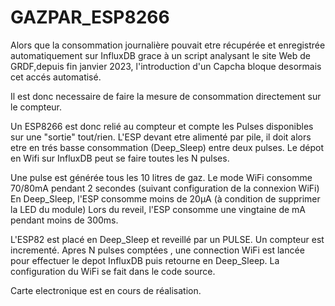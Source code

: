# GAZPAR_ESP8266

Alors que la consommation journalière pouvait etre récupérée et enregistrée automatiquement sur InfluxDB grace à un script analysant le site Web de GRDF,depuis fin janvier 2023, l'introduction d'un Capcha bloque desormais cet accés automatisé.

Il est donc necessaire de faire la mesure de consommation directement sur le compteur.

Un ESP8266 est donc relié au compteur et compte les Pulses disponibles sur une "sortie" tout/rien.
L'ESP devant etre alimenté par pile, il doit alors etre en trés basse consommation (Deep_Sleep) entre deux pulses.
Le dépot en Wifi sur InfluxDB peut se faire toutes les N pulses.

Une pulse est générée tous les 10 litres de gaz.
Le mode WiFi consomme 70/80mA pendant 2 secondes (suivant configuration de la connexion WiFi)
En Deep_Sleep, l'ESP consomme moins de 20µA (à condition de supprimer la LED du module)
Lors du reveil, l'ESP consomme une vingtaine de mA pendant moins de 300ms.

L'ESP82 est placé en Deep_Sleep et reveillé par un PULSE. Un compteur est incrementé. Apres N pulses comptées , une connection WiFi est lancée pour effectuer le depot InfluxDB puis retourne en Deep_Sleep.
La configuration du WiFi se fait dans le code source.

Carte electronique est en cours de réalisation.


